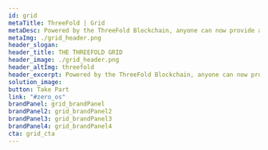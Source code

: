 ```yaml
---
id: grid
metaTitle: ThreeFold | Grid
metaDesc: Powered by the ThreeFold Blockchain, anyone can now provide and utilize cloud capacity without any intermediaries. A new cloud era has arrived, one governed by the people.
metaImg: ./grid_header.png
header_slogan: 
header_title: THE THREEFOLD GRID
header_image: ./grid_header.png
header_altImg: threefold
header_excerpt: Powered by the ThreeFold Blockchain, anyone can now provide and utilize cloud capacity without any intermediaries. A new cloud era has arrived, one governed by the people.
solution_image: 
button: Take Part
link: "#zero_os"
brandPanel: grid_brandPanel
brandPanel2: grid_brandPanel2
brandPanel3: grid_brandPanel3
brandPanel4: grid_brandPanel4
cta: grid_cta
---
```

